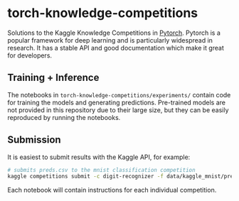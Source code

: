 # torch-knowledge-competitions

Solutions to the Kaggle Knowledge Competitions in [Pytorch](https://pytorch.org/).
Pytorch is a popular framework for deep learning and is particularly widespread in research. It has a stable API and good documentation which make it great for developers.

## Training + Inference

The notebooks in ```torch-knowledge-competitions/experiments/``` contain code for training the models and generating predictions. Pre-trained models are not provided in this repository due to their large size, but they can be easily reproduced by running the notebooks.

## Submission

It is easiest to submit results with the Kaggle API, for example:
```bash
# submits preds.csv to the mnist classification competition
kaggle competitions submit -c digit-recognizer -f data/kaggle_mnist/preds.csv --message first_submission_with_api
```
Each notebook will contain instructions for each individual competition.
